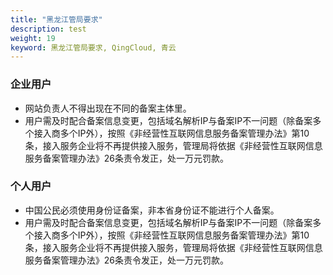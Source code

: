 ```yaml
---
title: "黑龙江管局要求"
description: test
weight: 19
keyword: 黑龙江管局要求, QingCloud, 青云
---
```




### 企业用户

- 网站负责人不得出现在不同的备案主体里。
- 用户需及时配合备案信息变更，包括域名解析IP与备案IP不一问题（除备案多个接入商多个IP外），按照《非经营性互联网信息服务备案管理办法》第10条，接入服务企业将不再提供接入服务，管理局将依据《非经营性互联网信息服务备案管理办法》26条责令发正，处一万元罚款。

### 个人用户

- 中国公民必须使用身份证备案，非本省身份证不能进行个人备案。
- 用户需及时配合备案信息变更，包括域名解析IP与备案IP不一问题（除备案多个接入商多个IP外），按照《非经营性互联网信息服务备案管理办法》第10条，接入服务企业将不再提供接入服务，管理局将依据《非经营性互联网信息服务备案管理办法》26条责令发正，处一万元罚款。